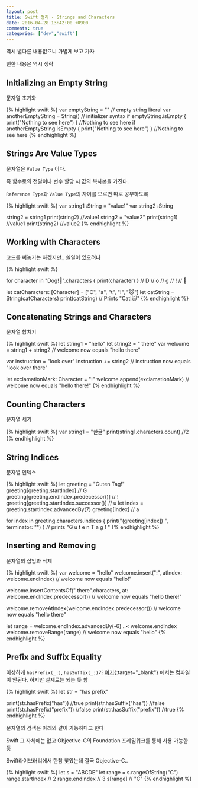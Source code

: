 ```yaml
---
layout: post
title: Swift 정리 - Strings and Characters
date: 2016-04-28 13:42:00 +0900
comments: true
categories: ["dev","swift"]
--- 
```


역시 별다른 내용없으니 가볍게 보고 가자

뻔한 내용은 역시 생략 

## Initializing an Empty String

문자열 초기화

{% highlight swift %}
var emptyString = ""               // empty string literal
var anotherEmptyString = String()  // initializer syntax
if emptyString.isEmpty {
    print("Nothing to see here")
}
//Nothing to see here
if anotherEmptyString.isEmpty {
    print("Nothing to see here")
}
//Nothing to see here
{% endhighlight %}

## Strings Are Value Types

문자열은 `Value Type` 이다.

즉 함수로의 전달이나 변수 할당 시 값의 복사본을 가진다.

`Reference Type`과 `Value Type`의 차이를 모르면 따로 공부하도록

{% highlight swift %}
var string1 :String = "value1"
var string2 :String

string2 = string1
print(string2)	//value1
string2 = "value2"
print(string1)	//value1
print(string2)	//value2
{% endhighlight %}

## Working with Characters

코드를 써놓기는 하겠지만.. 쓸일이 있으려나

{% highlight swift %}

for character in "Dog!🐶".characters {
    print(character)
}
// D
// o
// g
// !
// 🐶

let catCharacters: [Character] = ["C", "a", "t", "!", "🐱"]
let catString = String(catCharacters)
print(catString)
// Prints "Cat!🐱"
{% endhighlight %}

## Concatenating Strings and Characters

문자열 합치기

{% highlight swift %}
let string1 = "hello"
let string2 = " there"
var welcome = string1 + string2
// welcome now equals "hello there"

var instruction = "look over"
instruction += string2
// instruction now equals "look over there"

let exclamationMark: Character = "!"
welcome.append(exclamationMark)
// welcome now equals "hello there!"
{% endhighlight %}

## Counting Characters

문자열 세기

{% highlight swift %}
var string1 = "한글"
print(string1.characters.count) //2
{% endhighlight %}

## String Indices

문자열 인덱스

{% highlight swift %}
let greeting = "Guten Tag!"
greeting[greeting.startIndex]
// G
greeting[greeting.endIndex.predecessor()]
// !
greeting[greeting.startIndex.successor()]
// u
let index = greeting.startIndex.advancedBy(7)
greeting[index]
// a

for index in greeting.characters.indices {
    print("\(greeting[index]) ", terminator: "")
}
// prints "G u t e n   T a g ! "
{% endhighlight %}

## Inserting and Removing

문자열의 삽입과 삭제

{% highlight swift %}
var welcome = "hello"
welcome.insert("!", atIndex: welcome.endIndex)
// welcome now equals "hello!"

welcome.insertContentsOf(" there".characters, at: welcome.endIndex.predecessor())
// welcome now equals "hello there!"

welcome.removeAtIndex(welcome.endIndex.predecessor())
// welcome now equals "hello there"

let range = welcome.endIndex.advancedBy(-6) ..< welcome.endIndex
welcome.removeRange(range)
// welcome now equals "hello"
{% endhighlight %}

## Prefix and Suffix Equality

이상하게 `hasPrefix(_:)`, `hasSuffix(_:)`가 [여기](https://swiftlang.ng.bluemix.net){:target="_blank"} 에서는 컴파일이 안된다. 하지만 실제로는 되는 듯 함

{% highlight swift %}
let str = "has prefix"

print(str.hasPrefix("has"))	//true
print(str.hasSuffix("has"))	//false
print(str.hasPrefix("prefix")) //false
print(str.hasSuffix("prefix")) //true
{% endhighlight %}

문자열의 검색은 아래와 같이 가능하다고 한다

Swift 그 자체에는 없고 Objective-C의 Foundation 프레임워크를 통해 사용 가능한듯 

Swift라이브러리에서 한참 찾았는데 결국 Objective-C..

{% highlight swift %}
let s = "ABCDE"
let range = s.rangeOfString("C")
range.startIndex                   // 2
range.endIndex                     // 3
s[range]                           // "C"
{% endhighlight %}